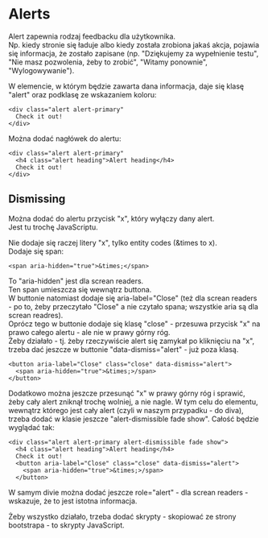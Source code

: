 # Alerts  
Alert zapewnia rodzaj feedbacku dla użytkownika.  
Np. kiedy stronie się ładuje albo kiedy została zrobiona jakaś akcja, pojawia się informacja, że zostało zapisane (np. "Dziękujemy za wypełnienie testu", "Nie masz pozwolenia, żeby to zrobić", "Witamy ponownie", "Wylogowywanie").  
  
W elemencie, w którym będzie zawarta dana informacja, daje się klasę "alert" oraz podklasę ze wskazaniem koloru:  
```
<div class="alert alert-primary"
  Check it out!
</div>
```

Można dodać nagłówek do alertu:  
```
<div class="alert alert-primary"
  <h4 class="alert heading">Alert heading</h4>
  Check it out!
</div>
```

## Dismissing  
Można dodać do alertu przycisk "x", który wyłączy dany alert.  
Jest tu trochę JavaScriptu.  
  
Nie dodaje się raczej litery "x", tylko entity codes (\&times to x).  
Dodaje się span:  
```
<span aria-hidden="true">&times;</span>
```  
To "aria-hidden" jest dla screan readers.  
Ten span umieszcza się wewnątrz buttona.  
W buttonie natomiast dodaje się aria-label="Close" (też dla screan readers - po to, żeby przeczytało "Close" a nie czytało spana; wszystkie aria są dla screan readres).  
Oprócz tego w buttonie dodaje się klasę "close" - przesuwa przycisk "x" na prawo całego alertu - ale nie w prawy górny róg.  
Żeby działało - tj. żeby rzeczywiście alert się zamykał po kliknięciu na "x", trzeba dać jeszcze w buttonie "data-dismiss="alert" - już poza klasą.  
```
<button aria-label="Close" class="close" data-dismiss="alert">
  <span aria-hidden="true">&times;>/span>
</button>
```  
  
Dodatkowo można jeszcze przesunąć "x" w prawy górny róg i sprawić, żeby cały alert zniknął trochę wolniej, a nie nagle. W tym celu do elementu, wewnątrz którego jest cały alert (czyli w naszym przypadku - do diva), trzeba dodać w klasie jeszcze "alert-dismissible fade show". Całość będzie wyglądać tak:  
```
<div class="alert alert-primary alert-dismissible fade show">
  <h4 class="alert heading">Alert heading</h4>
  Check it out!
  <button aria-label="Close" class="close" data-dismiss="alert">
    <span aria-hidden="true">&times;>/span>
  </button>
```
  
W samym divie można dodać jeszcze role="alert" - dla screan readers - wskazuje, że to jest istotna informacja.  
  
Żeby wszystko działało, trzeba dodać skrypty - skopiować ze strony bootstrapa - to skrypty JavaScript.
